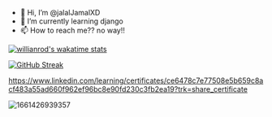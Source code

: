 - 👋 Hi, I’m @jalalJamalXD
- 🌱 I’m currently learning django  
- 📫 How to reach me?? no way!!


[![willianrod's wakatime stats](https://github-readme-stats.vercel.app/api/wakatime?username=Default)](https://github.com/anuraghazra/github-readme-stats)



[![GitHub Streak](https://github-readme-streak-stats.herokuapp.com/?user=jalalJamalXD&theme=highcontrast)](https://git.io/streak-stats)



https://www.linkedin.com/learning/certificates/ce6478c7e77508e5b659c8acf483a55ad660f962ef96bc8e90fd230c3fb2ea19?trk=share_certificate







![1661426939357](https://user-images.githubusercontent.com/111292790/186653424-73e838ea-d967-4457-8248-1f3607e1e026.png)
